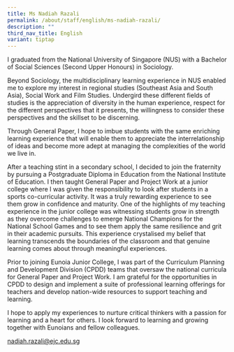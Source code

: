 ```yaml
---
title: Ms Nadiah Razali
permalink: /about/staff/english/ms-nadiah-razali/
description: ""
third_nav_title: English
variant: tiptap
---
```

<p>I graduated from the National University of Singapore (NUS) with a Bachelor
of Social Sciences (Second Upper Honours) in Sociology.</p>
<p>Beyond Sociology, the multidisciplinary learning experience in NUS enabled
me to explore my interest in regional studies (Southeast Asia and South
Asia), Social Work and Film Studies. Undergird these different fields of
studies is the appreciation of diversity in the human experience, respect
for the different perspectives that it presents, the willingness to consider
these perspectives and the skillset to be discerning.</p>
<p>Through General Paper, I hope to imbue students with the same enriching
learning experience that will enable them to appreciate the interrelationship
of ideas and become more adept at managing the complexities of the world
we live in.</p>
<p>After a teaching stint in a secondary school, I decided to join the fraternity
by pursuing a Postgraduate Diploma in Education from the National Institute
of Education. I then taught General Paper and Project Work at a junior
college where I was given the responsibility to look after students in
a sports co-curricular activity. It was a truly rewarding experience to
see them grow in confidence and maturity. One of the highlights of my teaching
experience in the junior college was witnessing students grow in strength
as they overcome challenges to emerge National Champions for the National
School Games and to see them apply the same resilience and grit in their
academic pursuits. This experience crystalised my belief that learning
transcends the boundaries of the classroom and that genuine learning comes
about through meaningful experiences.</p>
<p>Prior to joining Eunoia Junior College, I was part of the Curriculum Planning
and Development Division (CPDD) teams that oversaw the national curricula
for General Paper and Project Work. I am grateful for the opportunities
in CPDD to design and implement a suite of professional learning offerings
for teachers and develop nation-wide resources to support teaching and
learning.</p>
<p>I hope to apply my experiences to nurture critical thinkers with a passion
for learning and a heart for others. I look forward to learning and growing
together with Eunoians and fellow colleagues.</p>
<p><a href="mailto:nadiah.razali@ejc.edu.sg" rel="noopener noreferrer nofollow" target="_blank">nadiah.razali@ejc.edu.sg</a>
</p>